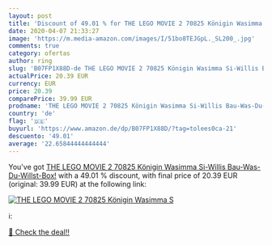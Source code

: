 ```yaml
---
layout: post
title: 'Discount of 49.01 % for THE LEGO MOVIE 2 70825 Königin Wasimma S'
date: 2020-04-07 21:33:27
image: 'https://m.media-amazon.com/images/I/51bo8TEJGpL._SL200_.jpg'
comments: true
category: ofertas
author: ring
slug: 'B07FP1X88D-de THE LEGO MOVIE 2 70825 Königin Wasimma Si-Willis Bau-Was-Du-Willst-Box!'
actualPrice: 20.39 EUR
currency: EUR
price: 20.39
comparePrice: 39.99 EUR
prodname: 'THE LEGO MOVIE 2 70825 Königin Wasimma Si-Willis Bau-Was-Du-Willst-Box!'
country: 'de'
flag: '🇩🇪'
buyurl: 'https://www.amazon.de/dp/B07FP1X88D/?tag=tolees0ca-21'
descuento: '49.01'
average: '22.65844444444444'
---
```


You've got [THE LEGO MOVIE 2 70825 Königin Wasimma Si-Willis Bau-Was-Du-Willst-Box!](https://www.amazon.de/dp/B07FP1X88D/?tag=tolees0ca-21) with a  49.01 % discount, with final price of 20.39 EUR (original: 39.99 EUR) at the following link:

[![THE LEGO MOVIE 2 70825 Königin Wasimma S](https://m.media-amazon.com/images/I/51bo8TEJGpL._SL200_.jpg)](https://www.amazon.de/dp/B07FP1X88D/?tag=tolees0ca-21)

ℹ️:


[🛒 Check the deal!!](https://www.amazon.de/dp/B07FP1X88D/?tag=tolees0ca-21)

